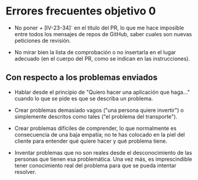# Errores frecuentes objetivo 0

* No poner + [IV-23-34]` en el título del PR, lo que me hace imposible entre
  todos los mensajes de repos de GitHub, saber cuales son nuevas peticiones de
  revisión.

* No mirar bien la lista de comprobación o no insertarla en el lugar adecuado
  (en el cuerpo del PR, como se indican en las instrucciones).

## Con respecto a los problemas enviados

* Hablar desde el principio de "Quiero hacer una aplicación que haga..." cuando
  lo que se pide es que se describa un problema.

* Crear problemas demasiado vagos ("una persona quiere invertir") o simplemente
  descritos como tales ("el problema del transporte").

* Crear problemas difíciles de comprender, lo que normalmente es consecuencia de
  una baja empatía; no te has colocado en la piel del cliente para entender qué
  quiere hacer y qué problema tiene.

* Inventar problemas que no son reales desde el desconocimiento de las personas
  que tienen esa problemática. Una vez más, es imprescindible tener conocimiento
  real del problema para que se pueda intentar resolver.
